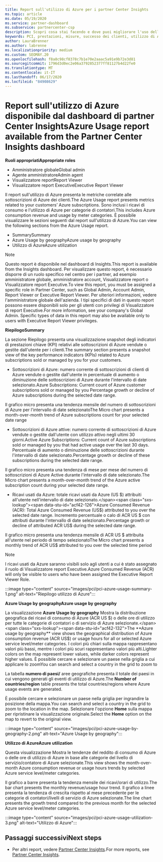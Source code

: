 ```yaml
---
title: Report sull'utilizzo di Azure per i partner Center Insights
ms.topic: article
ms.date: 05/19/2020
ms.service: partner-dashboard
ms.subservice: partnercenter-csp
description: Scopri cosa stai facendo e dove puoi migliorare l'uso delle sottoscrizioni di Azure che Vendi o Gestisci per i tuoi clienti.
keywords: PCI, prestazioni, misure, successo dei clienti, utilizzo di Azure, sottoscrizioni, analisi, report
author: LauraBrenner
ms.author: labrenne
ms.localizationpriority: medium
ms.custom: SEOMAY.20
ms.openlocfilehash: f8a8c98cf8378c7b1e70e2aaac5a91e9b72e3d81
ms.sourcegitcommit: 1796d3d0ec2e06a3792852377ff81127b4d22fe0
ms.translationtype: MT
ms.contentlocale: it-IT
ms.lasthandoff: 06/17/2020
ms.locfileid: "84908629"
---
```

# <a name="azure-usage-report-available-from-the-partner-center-insights-dashboard"></a><span data-ttu-id="acf42-104">Report sull'utilizzo di Azure disponibile dal dashboard di partner Center Insights</span><span class="sxs-lookup"><span data-stu-id="acf42-104">Azure Usage report available from the Partner Center Insights dashboard</span></span>

<span data-ttu-id="acf42-105">**Ruoli appropriati**</span><span class="sxs-lookup"><span data-stu-id="acf42-105">**Appropriate roles**</span></span>
- <span data-ttu-id="acf42-106">Amministratore globale</span><span class="sxs-lookup"><span data-stu-id="acf42-106">Global admin</span></span>
- <span data-ttu-id="acf42-107">Agente amministratore</span><span class="sxs-lookup"><span data-stu-id="acf42-107">Admin agent</span></span>
- <span data-ttu-id="acf42-108">Visualizzatore report</span><span class="sxs-lookup"><span data-stu-id="acf42-108">Report Viewer</span></span>
- <span data-ttu-id="acf42-109">Visualizzatore report Executive</span><span class="sxs-lookup"><span data-stu-id="acf42-109">Executive Report Viewer</span></span>

<span data-ttu-id="acf42-110">Il report sull'utilizzo di Azure presenta le metriche correlate alle sottoscrizioni di Azure dei clienti.</span><span class="sxs-lookup"><span data-stu-id="acf42-110">The Azure Usage report presents metrics related to your customers’ Azure subscriptions.</span></span> <span data-ttu-id="acf42-111">Sono inclusi i ricavi di consumo e l'utilizzo di Azure per categorie di contatori.</span><span class="sxs-lookup"><span data-stu-id="acf42-111">This includes Azure consumption revenue and usage by meter categories.</span></span> <span data-ttu-id="acf42-112">È possibile visualizzare le sezioni seguenti dal report sull'utilizzo di Azure.</span><span class="sxs-lookup"><span data-stu-id="acf42-112">You can view the following sections from the Azure Usage report.</span></span>

- <span data-ttu-id="acf42-113">Summary</span><span class="sxs-lookup"><span data-stu-id="acf42-113">Summary</span></span>
- <span data-ttu-id="acf42-114">Azure Usage by geography</span><span class="sxs-lookup"><span data-stu-id="acf42-114">Azure usage by geography</span></span>
- <span data-ttu-id="acf42-115">Utilizzo di Azure</span><span class="sxs-lookup"><span data-stu-id="acf42-115">Azure utilization</span></span>

 > [!NOTE]
 > <span data-ttu-id="acf42-116">Questo report è disponibile nel dashboard di Insights.</span><span class="sxs-lookup"><span data-stu-id="acf42-116">This report is available from the Insights dashboard.</span></span> <span data-ttu-id="acf42-117">Per visualizzare questo report, è necessario disporre di un ruolo specifico nel centro per i partner, ad esempio amministratore globale, amministratore account, Visualizzatore report o Visualizzatore report Executive.</span><span class="sxs-lookup"><span data-stu-id="acf42-117">To view this report, you must be assigned a specific role in Partner Center, such as Global Admin, Account Admin, Report Viewer or Executive Report Viewer.</span></span> <span data-ttu-id="acf42-118">Per ulteriori informazioni, vedere l'amministratore globale dell'azienda. I tipi specifici di dati in questo report possono essere disponibili solo per gli utenti con privilegi di Visualizzatore di report Executive.</span><span class="sxs-lookup"><span data-stu-id="acf42-118">For more information, see your company's Global Admin. Specific types of data in this report may also be available only to users with Executive Report Viewer privileges.</span></span>

<span data-ttu-id="acf42-119">**Riepilogo**</span><span class="sxs-lookup"><span data-stu-id="acf42-119">**Summary**</span></span>

<span data-ttu-id="acf42-120">La sezione Riepilogo presenta una visualizzazione snapshot degli indicatori di prestazioni chiave (KPI) relativi alle sottoscrizioni di Azure vendute o gestite dall'utente per i clienti.</span><span class="sxs-lookup"><span data-stu-id="acf42-120">The summary section presents a snapshot view of the key performance indicators (KPIs) related to Azure subscriptions sold or managed by you for your customers.</span></span>  

- <span data-ttu-id="acf42-121">Sottoscrizioni di Azure: numero corrente di sottoscrizioni di clienti di Azure vendute o gestite dall'utente in percentuale di aumento o diminuzione delle sottoscrizioni di Azure durante l'intervallo di date selezionato.</span><span class="sxs-lookup"><span data-stu-id="acf42-121">Azure Subscriptions: Current count of Azure customer subscriptions sold or managed by you Percentage growth or decline of Azure subscriptions during the selected date range.</span></span>

<span data-ttu-id="acf42-122">Il grafico micro presenta una tendenza mensile del numero di sottoscrizioni di Azure per l'intervallo di date selezionato</span><span class="sxs-lookup"><span data-stu-id="acf42-122">The Micro chart presents a month-over-month trend of Azure subscriptions count for your selected date range</span></span>
- <span data-ttu-id="acf42-123">Sottoscrizioni di Azure attive: numero corrente di sottoscrizioni di Azure vendute o gestite dall'utente con utilizzo attivo negli ultimi 30 giorni.</span><span class="sxs-lookup"><span data-stu-id="acf42-123">Active Azure Subscriptions: Current count of Azure subscriptions sold or managed by you that had active usage over the last 30 days.</span></span>
<span data-ttu-id="acf42-124">Percentuale di aumento o diminuzione delle sottoscrizioni durante l'intervallo di date selezionato.</span><span class="sxs-lookup"><span data-stu-id="acf42-124">Percentage growth or decline of these subscriptions during the selected date range.</span></span>

<span data-ttu-id="acf42-125">Il grafico micro presenta una tendenza di mese per mese del numero di sottoscrizioni di Azure Active durante l'intervallo di date selezionato.</span><span class="sxs-lookup"><span data-stu-id="acf42-125">The Micro chart presents a month-over-month trend of the Azure active subscription count during your selected date range.</span></span>

- <span data-ttu-id="acf42-126">Ricavi usati da Azure: totale ricavi usati da Azure (US $) attribuiti all'utente nell'intervallo di date selezionato.</span><span class="sxs-lookup"><span data-stu-id="acf42-126">Azure Consumed Revenue (ACR): Total Azure Consumed Revenue (US$) attributed to you over the selected date range.</span></span>
<span data-ttu-id="acf42-127">Incremento percentuale o calo di ACR US $ con attributi durante l'intervallo di date selezionato.</span><span class="sxs-lookup"><span data-stu-id="acf42-127">Percentage growth or decline of attributed ACR US$ during the selected date range.</span></span> 

<span data-ttu-id="acf42-128">Il grafico micro presenta una tendenza mensile di ACR US $ attribuita all'utente nel periodo di tempo selezionato</span><span class="sxs-lookup"><span data-stu-id="acf42-128">The Micro chart presents a monthly trend of ACR US$ attributed to you over the selected time period</span></span>


> [!NOTE]
 > <span data-ttu-id="acf42-129">I ricavi usati da Azure saranno visibili solo agli utenti a cui è stato assegnato il ruolo di Visualizzatore report Executive.</span><span class="sxs-lookup"><span data-stu-id="acf42-129">Azure Consumed Revenue (ACR) will only be visible to users who have been assigned the Executive Report Viewer Role.</span></span>

:::image type="content" source="images/pci/pci-azure-usage-summary-1.png" alt-text="Riepilogo utilizzo di Azure":::

<span data-ttu-id="acf42-131">**Azure Usage by geography**</span><span class="sxs-lookup"><span data-stu-id="acf42-131">**Azure usage by geography**</span></span>

<span data-ttu-id="acf42-132">La visualizzazione **Azure Usage by geography** Mostra la distribuzione geografica dei ricavi di consumo di Azure (ACR US $) o delle ore di utilizzo per tutte le categorie di contatori o di servizio di Azure selezionate.</span><span class="sxs-lookup"><span data-stu-id="acf42-132">The **Azure usage by geography** view shows the geographical distribution of Azure consumption revenue (ACR US$) or usage hours for all or selected Azure service level/meter categories.</span></span> <span data-ttu-id="acf42-133">I colori più chiari sulla mappa rappresentano valori più bassi, mentre i colori più scuri rappresentano valori più alti.</span><span class="sxs-lookup"><span data-stu-id="acf42-133">Lighter colors on the map represent lower values, while darker colors represent higher values.</span></span> <span data-ttu-id="acf42-134">È possibile cercare e selezionare un paese nella griglia a cui applicare lo zoom</span><span class="sxs-lookup"><span data-stu-id="acf42-134">You can search and select a country in the grid to zoom to</span></span> 

<span data-ttu-id="acf42-135">La tabella **numero di paesi/** aree geografiche presenta il totale dei paesi in cui vengono generati gli eventi di utilizzo di Azure.</span><span class="sxs-lookup"><span data-stu-id="acf42-135">The **Number of countries/region** table presents the total countries/regions where Azure usage events are generated.</span></span>

<span data-ttu-id="acf42-136">È possibile cercare e selezionare un paese nella griglia per ingrandire la posizione della mappa.</span><span class="sxs-lookup"><span data-stu-id="acf42-136">You can search and select a country in the grid to zoom to the location in the map.</span></span> <span data-ttu-id="acf42-137">Selezionare l'opzione **Home** sulla mappa per ripristinare la visualizzazione originale.</span><span class="sxs-lookup"><span data-stu-id="acf42-137">Select the **Home** option on the map to revert to the original view.</span></span>

:::image type="content" source="images/pci/pci-azure-usage-by-geography-2.png" alt-text="Azure Usage by geography":::

<span data-ttu-id="acf42-139">**Utilizzo di Azure**</span><span class="sxs-lookup"><span data-stu-id="acf42-139">**Azure utilization**</span></span>

<span data-ttu-id="acf42-140">Questa visualizzazione Mostra le tendenze del reddito di consumo di Azure o delle ore di utilizzo di Azure in base alle categorie del livello di servizio/contatore di Azure selezionate.</span><span class="sxs-lookup"><span data-stu-id="acf42-140">This view shows the month-over-month Azure consumption revenue or usage hours trends by selected Azure service level/meter categories.</span></span> 

<span data-ttu-id="acf42-141">Il grafico a barre presenta la tendenza mensile dei ricavi/orari di utilizzo.</span><span class="sxs-lookup"><span data-stu-id="acf42-141">The bar chart presents the monthly revenue/usage hour trend.</span></span> <span data-ttu-id="acf42-142">Il grafico a linee presenta la tendenza di crescita rispetto al mese precedente per le categorie di contatori/livelli di servizio di Azure selezionate.</span><span class="sxs-lookup"><span data-stu-id="acf42-142">The line chart presents the growth trend compared to the previous month for the selected Azure service level/meter categories.</span></span>

:::image type="content" source="images/pci/pci-azure-usage-utilization-3.png" alt-text="Utilizzo di Azure":::

## <a name="next-steps"></a><span data-ttu-id="acf42-144">Passaggi successivi</span><span class="sxs-lookup"><span data-stu-id="acf42-144">Next steps</span></span>

- <span data-ttu-id="acf42-145">Per altri report, vedere [Partner Center Insights](partner-center-insights.md).</span><span class="sxs-lookup"><span data-stu-id="acf42-145">For more reports, see [Partner Center Insights](partner-center-insights.md).</span></span>
